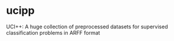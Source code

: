 ucipp
=====

UCI++: A huge collection of preprocessed datasets for supervised classification problems in ARFF format
